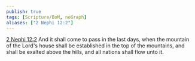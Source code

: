 ```yaml
---
publish: true
tags: [Scripture/BoM, noGraph]
aliases: ["2 Nephi 12:2"]
---
```

[2 Nephi 12:2](https://churchofjesuschrist.org/study/scriptures/bofm/2-ne/12?lang=eng&id=p2#p2) And it shall come to pass in the last days, when the mountain of the Lord's house shall be established in the top of the mountains, and shall be exalted above the hills, and all nations shall flow unto it.
